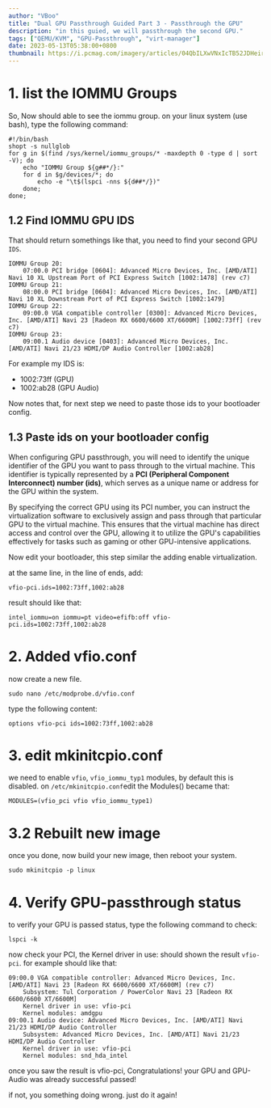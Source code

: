 ```yaml
---
author: "VBoo"
title: "Dual GPU Passthrough Guided Part 3 - Passthrough the GPU"
description: "in this guied, we will passthrough the second GPU."
tags: ["QEMU/KVM", "GPU-Passthrough", "virt-manager"]
date: 2023-05-13T05:38:00+0800
thumbnail: https://i.pcmag.com/imagery/articles/04QbILXwVNxIcTB52JDHeir-5..v1569489465.jpg
---
```


# 1. list the IOMMU Groups

So, Now should able to see the iommu group. on your linux system (use bash), type the following command:

```shell
#!/bin/bash
shopt -s nullglob
for g in $(find /sys/kernel/iommu_groups/* -maxdepth 0 -type d | sort -V); do
    echo "IOMMU Group ${g##*/}:"
    for d in $g/devices/*; do
        echo -e "\t$(lspci -nns ${d##*/})"
    done;
done;
```

## 1.2 Find IOMMU GPU IDS

That should return somethings like that, you need to find your second GPU `IDS`.

```shell
IOMMU Group 20:
	07:00.0 PCI bridge [0604]: Advanced Micro Devices, Inc. [AMD/ATI] Navi 10 XL Upstream Port of PCI Express Switch [1002:1478] (rev c7)
IOMMU Group 21:
	08:00.0 PCI bridge [0604]: Advanced Micro Devices, Inc. [AMD/ATI] Navi 10 XL Downstream Port of PCI Express Switch [1002:1479]
IOMMU Group 22:
	09:00.0 VGA compatible controller [0300]: Advanced Micro Devices, Inc. [AMD/ATI] Navi 23 [Radeon RX 6600/6600 XT/6600M] [1002:73ff] (rev c7)
IOMMU Group 23:
	09:00.1 Audio device [0403]: Advanced Micro Devices, Inc. [AMD/ATI] Navi 21/23 HDMI/DP Audio Controller [1002:ab28]
```

For example my IDS is:

- 1002:73ff (GPU)
- 1002:ab28 (GPU Audio)

Now notes that, for next step we need to paste those ids to your bootloader config.

## 1.3 Paste ids on your bootloader config

When configuring GPU passthrough, you will need to identify the unique identifier of the GPU you want to pass through to the virtual machine. This identifier is typically represented by a **PCI (Peripheral Component Interconnect) number (ids)**, which serves as a unique name or address for the GPU within the system.

By specifying the correct GPU using its PCI number, you can instruct the virtualization software to exclusively assign and pass through that particular GPU to the virtual machine. This ensures that the virtual machine has direct access and control over the GPU, allowing it to utilize the GPU's capabilities effectively for tasks such as gaming or other GPU-intensive applications.

Now edit your bootloader, this step similar the adding enable virtualization.

at the same line, in the line of ends, add:

```shell
vfio-pci.ids=1002:73ff,1002:ab28
```

result should like that:

```shell
intel_iommu=on iommu=pt video=efifb:off vfio-pci.ids=1002:73ff,1002:ab28
```

# 2. Added vfio.conf

now create a new file.

```shell
sudo nano /etc/modprobe.d/vfio.conf
```

type the following content:

```shell
options vfio-pci ids=1002:73ff,1002:ab28
```

# 3. edit mkinitcpio.conf

we need to enable `vfio`, `vfio_iommu_typ1` modules, by default this is disabled. on `/etc/mkinitcpio.conf`edit the Modules() became that:

```shell
MODULES=(vfio_pci vfio vfio_iommu_type1) 
```

# 3.2 Rebuilt new image

once you done, now build your new image, then reboot your system.

```shell
sudo mkinitcpio -p linux
```

# 4. Verify GPU-passthrough status

to verify your GPU is passed status, type the following command to check:

```shell
lspci -k
```

now check your PCI, the Kernel driver in use: should shown the result `vfio-pci`.
for example should like that:

```shell
09:00.0 VGA compatible controller: Advanced Micro Devices, Inc. [AMD/ATI] Navi 23 [Radeon RX 6600/6600 XT/6600M] (rev c7)
	Subsystem: Tul Corporation / PowerColor Navi 23 [Radeon RX 6600/6600 XT/6600M]
	Kernel driver in use: vfio-pci
	Kernel modules: amdgpu
09:00.1 Audio device: Advanced Micro Devices, Inc. [AMD/ATI] Navi 21/23 HDMI/DP Audio Controller
	Subsystem: Advanced Micro Devices, Inc. [AMD/ATI] Navi 21/23 HDMI/DP Audio Controller
	Kernel driver in use: vfio-pci
	Kernel modules: snd_hda_intel
```

once you saw the result is vfio-pci, Congratulations! your GPU and GPU-Audio was already successful passed!

if not, you something doing wrong. just do it again!